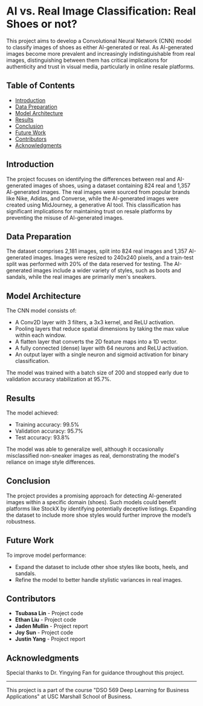 # AI vs. Real Image Classification: Real Shoes or not?

This project aims to develop a Convolutional Neural Network (CNN) model to classify images of shoes as either AI-generated or real. As AI-generated images become more prevalent and increasingly indistinguishable from real images, distinguishing between them has critical implications for authenticity and trust in visual media, particularly in online resale platforms.

## Table of Contents
- [Introduction](#introduction)
- [Data Preparation](#data-preparation)
- [Model Architecture](#model-architecture)
- [Results](#results)
- [Conclusion](#conclusion)
- [Future Work](#future-work)
- [Contributors](#contributors)
- [Acknowledgments](#acknowledgments)

## Introduction

The project focuses on identifying the differences between real and AI-generated images of shoes, using a dataset containing 824 real and 1,357 AI-generated images. The real images were sourced from popular brands like Nike, Adidas, and Converse, while the AI-generated images were created using MidJourney, a generative AI tool. This classification has significant implications for maintaining trust on resale platforms by preventing the misuse of AI-generated images.

## Data Preparation

The dataset comprises 2,181 images, split into 824 real images and 1,357 AI-generated images. Images were resized to 240x240 pixels, and a train-test split was performed with 20% of the data reserved for testing. The AI-generated images include a wider variety of styles, such as boots and sandals, while the real images are primarily men's sneakers.

## Model Architecture

The CNN model consists of:
- A Conv2D layer with 3 filters, a 3x3 kernel, and ReLU activation.
- Pooling layers that reduce spatial dimensions by taking the max value within each window.
- A flatten layer that converts the 2D feature maps into a 1D vector.
- A fully connected (dense) layer with 64 neurons and ReLU activation.
- An output layer with a single neuron and sigmoid activation for binary classification.

The model was trained with a batch size of 200 and stopped early due to validation accuracy stabilization at 95.7%.

## Results

The model achieved:
- Training accuracy: 99.5%
- Validation accuracy: 95.7%
- Test accuracy: 93.8%

The model was able to generalize well, although it occasionally misclassified non-sneaker images as real, demonstrating the model's reliance on image style differences.

## Conclusion

The project provides a promising approach for detecting AI-generated images within a specific domain (shoes). Such models could benefit platforms like StockX by identifying potentially deceptive listings. Expanding the dataset to include more shoe styles would further improve the model’s robustness.

## Future Work

To improve model performance:
- Expand the dataset to include other shoe styles like boots, heels, and sandals.
- Refine the model to better handle stylistic variances in real images.

## Contributors

- **Tsubasa Lin** - Project code
- **Ethan Liu** - Project code
- **Jaden Mullin** - Project report
- **Joy Sun** - Project code
- **Justin Yang** - Project report

## Acknowledgments

Special thanks to Dr. Yingying Fan for guidance throughout this project.

---

This project is a part of the course "DSO 569 Deep Learning for Business Applications" at USC Marshall School of Business.

